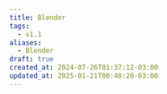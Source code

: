 ```yaml
---
title: Blender
tags:
  - v1.1
aliases:
  - Blender
draft: true
created_at: 2024-07-26T01:37:12-03:00
updated_at: 2025-01-21T00:48:28-03:00
---
```

